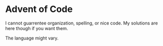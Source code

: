 # Advent of Code
I cannot guarrentee organization, spelling, or nice code.
My solutions are here though if you want them.

The language might vary.
